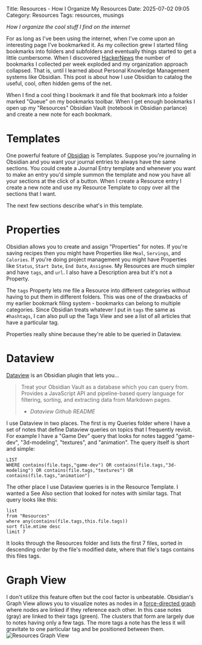 Title: Resources - How I Organize My Resources
Date: 2025-07-02 09:05
Category: Resources
Tags: resources, musings

*How I organize the cool stuff I find on the internet*

For as long as I've been using the internet, when I've come upon an interesting page I've bookmarked it. As my collection grew I started filing bookmarks into folders and subfolders and eventually things started to get a little cumbersome. When I discovered [HackerNews](https://news.ycominator.com) the number of bookmarks I collected per week exploded and my organization approach collapsed. That is, until I learned about Personal Knowledge Management systems like Obsidian. This post is about how I use Obsidian to catalog the useful, cool, often hidden gems of the net. 

When I find a cool thing I bookmark it and file that bookmark into a folder marked "Queue" on my bookmarks toolbar. When I get enough bookmarks I open up my "Resources" Obsidian Vault (notebook in Obsidian parlance) and create a new note for each bookmark. 

# Templates
One powerful feature of [Obsidian](https://obsidian.md/) is Templates. Suppose you're journaling in Obsidian and you want your journal entries to always have the same sections. You could create a Journal Entry template and whenever you want to make an entry you'd simple summon the template and now you have all your sections at the click of a button. When I create a Resource entry I create a new note and use my Resource Template to copy over all the sections that I want. 

The next few sections describe what's in this template.

# Properties
Obsidian allows you to create and assign "Properties" for notes. If you're saving recipes then you might have Properties like `Meal`, `Servings`, and `Calories`. If you're doing project management you might have Properties like `Status`, `Start Date`, `End Date`, `Assignee`. My Resources are much simpler and have `tags`, and `url`. I also have a Description area but it's not a Property.

The `tags` Property lets me file a Resource into different categories without having to put them in different folders. This was one of the drawbacks of my earlier bookmark filing system - bookmarks can belong to multiple categories. Since Obsidian treats whatever I put in `tags` the same as `#hashtags`, I can also pull up the Tags View and see a list of all articles that have a particular tag. 

Properties really shine because they're able to be queried in Dataview.

# Dataview
[Dataview](https://github.com/blacksmithgu/obsidian-dataview) is an Obsidian plugin that lets you...

> Treat your Obsidian Vault as a database which you can query from. Provides a JavaScript API and pipeline-based query language for filtering, sorting, and extracting data from Markdown pages.
>  - *Dataview Github README*

I use Dataview in two places. The first is my Queries folder where I have a set of notes that define Dataview queries on topics that I frequently revisit. For example I have a "Game Dev" query that looks for notes tagged "game-dev", "3d-modeling", "textures", and "animation". The query itself is short and simple:
``` Dataview
LIST
WHERE contains(file.tags,"game-dev") OR contains(file.tags,"3d-modeling") OR contains(file.tags,"textures") OR contains(file.tags,"animation")
```

The other place I use Dataview queries is in the Resource Template. I wanted a See Also section that looked for notes with similar tags. That query looks like this:
```dataview
list
from "Resources"
where any(contains(file.tags,this.file.tags))
sort file.mtime desc
limit 7
```

It looks through the Resources folder and lists the first 7 files, sorted in descending order by the file's modified date, where that file's tags contains this files tags. 

# Graph View

I don't utilize this feature often but the cool factor is unbeatable.
Obsidian's Graph View allows you to visualize notes as nodes in a [force-directed graph](https://en.wikipedia.org/wiki/Force-directed_graph_drawing) where nodes are linked if they reference each other. In this case notes (gray) are linked to their tags (green). The clusters that form are largely due to notes having only a few tags. The more tags a note has the less it will gravitate to one particular tag and be positioned between them. 
![Resources Graph View](https://external-content.duckduckgo.com/iu/?u=http%3A%2F%2Fdrive.google.com/uc?id=1Cbs3IEXvtpi1KyusybyrdJXDIjZxSNjK)
